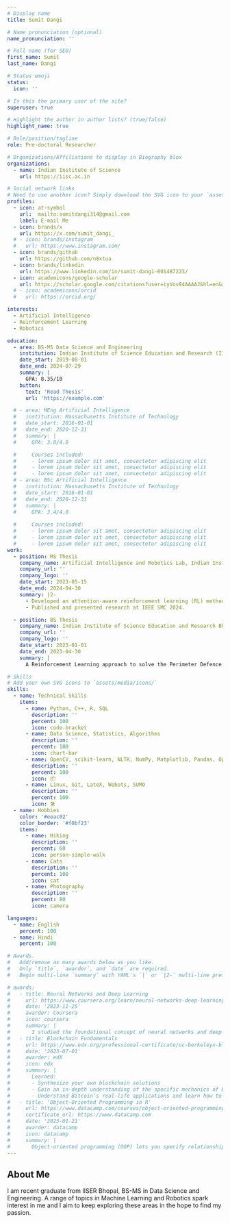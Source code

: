 ```yaml
---
# Display name
title: Sumit Dangi

# Name pronunciation (optional)
name_pronunciation: ''

# Full name (for SEO)
first_name: Sumit
last_name: Dangi

# Status emoji
status:
  icon: ''

# Is this the primary user of the site?
superuser: true

# Highlight the author in author lists? (true/false)
highlight_name: true

# Role/position/tagline
role: Pre-doctoral Researcher

# Organizations/Affiliations to display in Biography blox
organizations:
  - name: Indian Institute of Science
    url: https://iisc.ac.in

# Social network links
# Need to use another icon? Simply download the SVG icon to your `assets/media/icons/` folder.
profiles:
  - icon: at-symbol
    url:  mailto:sumitdangi314@gmail.com
    label: E-mail Me
  - icon: brands/x
    url: https://x.com/sumit_dangi_
  # - icon: brands/instagram
  #   url: https://www.instagram.com/
  - icon: brands/github
    url: https://github.com/n0xtua
  - icon: brands/linkedin
    url: https://www.linkedin.com/in/sumit-dangi-601487223/
  - icon: academicons/google-scholar
    url: https://scholar.google.com/citations?user=iyVov84AAAAJ&hl=en&authuser=4
  # - icon: academicons/orcid
  #   url: https://orcid.org/

interests:
  - Artificial Intelligence
  - Reinforcement Learning
  - Robotics

education:
  - area: BS-MS Data Science and Engineering
    institution: Indian Institute of Science Education and Research (IISER) Bhopal, India
    date_start: 2019-08-01
    date_end: 2024-07-29
    summary: |
      GPA: 8.35/10
    button:
      text: 'Read Thesis'
      url: 'https://example.com'

  # - area: MEng Artificial Intelligence
  #   institution: Massachusetts Institute of Technology
  #   date_start: 2016-01-01
  #   date_end: 2020-12-31
  #   summary: |
  #     GPA: 3.8/4.0

  #     Courses included:
  #     - lorem ipsum dolor sit amet, consectetur adipiscing elit
  #     - lorem ipsum dolor sit amet, consectetur adipiscing elit
  #     - lorem ipsum dolor sit amet, consectetur adipiscing elit
  # - area: BSc Artificial Intelligence
  #   institution: Massachusetts Institute of Technology
  #   date_start: 2016-01-01
  #   date_end: 2020-12-31
  #   summary: |
  #     GPA: 3.4/4.0
      
  #     Courses included:
  #     - lorem ipsum dolor sit amet, consectetur adipiscing elit
  #     - lorem ipsum dolor sit amet, consectetur adipiscing elit
  #     - lorem ipsum dolor sit amet, consectetur adipiscing elit
work:
  - position: MS Thesis
    company_name: Artificial Intelligence and Robotics Lab, Indian Institute of Science, Bangalore
    company_url: ''
    company_logo: ''
    date_start: 2023-05-15
    date_end: 2024-04-30
    summary: |2-
      - Developed an attention-aware reinforcement learning (RL) method for decision making in real-world driving scenarios. 
      - Published and presented research at IEEE SMC 2024. 

  - position: BS Thesis
    company_name: Indian Institute of Science Education and Research Bhopal
    company_url: ''
    company_logo: ''
    date_start: 2023-01-01
    date_end: 2023-04-30
    summary: |
      A Reinforcement Learning approach to solve the Perimeter Defence Problem (PDP).

# Skills
# Add your own SVG icons to `assets/media/icons/`
skills:
  - name: Technical Skills
    items:
      - name: Python, C++, R, SQL
        description: ''
        percent: 100
        icon: code-bracket
      - name: Data Science, Statistics, Algorithms
        description: ''
        percent: 100
        icon: chart-bar
      - name: OpenCV, scikit-learn, NLTK, NumPy, Matplotlib, Pandas, OpenAI Gym, PyTorch
        description: ''
        percent: 100
        icon: 📦
      - name: Linux, Git, LateX, Webots, SUMO
        description: ''
        percent: 100
        icon: 🛠
  - name: Hobbies
    color: '#eeac02'
    color_border: '#f0bf23'
    items:
      - name: Hiking
        description: ''
        percent: 60
        icon: person-simple-walk
      - name: Cats
        description: ''
        percent: 100
        icon: cat
      - name: Photography
        description: ''
        percent: 80
        icon: camera

languages:
  - name: English
    percent: 100
  - name: Hindi
    percent: 100

# Awards.
#   Add/remove as many awards below as you like.
#   Only `title`, `awarder`, and `date` are required.
#   Begin multi-line `summary` with YAML's `|` or `|2-` multi-line prefix and indent 2 spaces below.

# awards:
#   - title: Neural Networks and Deep Learning
#     url: https://www.coursera.org/learn/neural-networks-deep-learning
#     date: '2023-11-25'
#     awarder: Coursera
#     icon: coursera
#     summary: |
#       I studied the foundational concept of neural networks and deep learning. By the end, I was familiar with the significant technological trends driving the rise of deep learning; build, train, and apply fully connected deep neural networks; implement efficient (vectorized) neural networks; identify key parameters in a neural network’s architecture; and apply deep learning to your own applications.
#   - title: Blockchain Fundamentals
#     url: https://www.edx.org/professional-certificate/uc-berkeleyx-blockchain-fundamentals
#     date: '2023-07-01'
#     awarder: edX
#     icon: edx
#     summary: |
#       Learned:
#       - Synthesize your own blockchain solutions
#       - Gain an in-depth understanding of the specific mechanics of Bitcoin
#       - Understand Bitcoin’s real-life applications and learn how to attack and destroy Bitcoin, Ethereum, smart contracts and Dapps, and alternatives to Bitcoin’s Proof-of-Work consensus algorithm
#   - title: 'Object-Oriented Programming in R'
#     url: https://www.datacamp.com/courses/object-oriented-programming-with-s3-and-r6-in-r
#     certificate_url: https://www.datacamp.com
#     date: '2023-01-21'
#     awarder: datacamp
#     icon: datacamp
#     summary: |
#       Object-oriented programming (OOP) lets you specify relationships between functions and the objects that they can act on, helping you manage complexity in your code. This is an intermediate level course, providing an introduction to OOP, using the S3 and R6 systems. S3 is a great day-to-day R programming tool that simplifies some of the functions that you write. R6 is especially useful for industry-specific analyses, working with web APIs, and building GUIs.
---
```


## About Me

I am recent graduate from IISER Bhopal, BS-MS in Data Science and Engineering. A range of topics in Machine Learning and Robotics spark interest in me and I aim to keep exploring these areas in the hope to find my passion.
